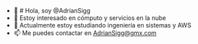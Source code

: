 - 👋 # Hola, soy @AdrianSigg
- 👀 Estoy interesado en cómputo y servicios en la nube
- 🌱 Actualmente estoy estudiando ingeniería en sistemas y AWS
- 📫 Me puedes contactar en AdrianSigg@gmx.com
